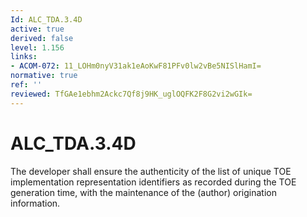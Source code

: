 ```yaml
---
Id: ALC_TDA.3.4D
active: true
derived: false
level: 1.156
links:
- ACOM-072: 11_LOHm0nyV31ak1eAoKwF81PFv0lw2vBe5NISlHamI=
normative: true
ref: ''
reviewed: TfGAe1ebhm2Ackc7Qf8j9HK_uglOQFK2F8G2vi2wGIk=
---
```


# ALC_TDA.3.4D

The developer shall ensure the authenticity of the list of unique TOE implementation representation identifiers as recorded during the TOE generation time, with the maintenance of the (author) origination information.